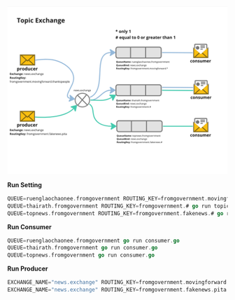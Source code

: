 ![topic-exchange](../images/topic-exchange.png)

**Run Setting**
```go sh
QUEUE=ruenglaochaonee.fromgovernment ROUTING_KEY=fromgovernment.movingforward.* go run topic-exchange/setting.go
QUEUE=thairath.fromgovernment ROUTING_KEY=fromgovernment.# go run topic-exchange/setting.go
QUEUE=topnews.fromgovernment ROUTING_KEY=fromgovernment.fakenews.# go run topic-exchange/setting.go
```

**Run Consumer**
```go sh
QUEUE=ruenglaochaonee.fromgovernment go run consumer.go
QUEUE=thairath.fromgovernment go run consumer.go
QUEUE=topnews.fromgovernment go run consumer.go
```

**Run Producer**
```go sh
EXCHANGE_NAME="news.exchange" ROUTING_KEY=fromgovernment.movingforward.thankspeople go run producer.go
EXCHANGE_NAME="news.exchange" ROUTING_KEY=fromgovernment.fakenews.pita go run producer.go
```